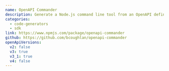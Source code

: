 ```yaml
---
name: OpenAPI Commander
description: Generate a Node.js command line tool from an OpenAPI definition.
categories:
  - code-generators
  - sdk
link: https://www.npmjs.com/package/openapi-commander
github: https://github.com/bcoughlan/openapi-commander
openApiVersions:
  v2: false
  v3: true
  v3_1: true
  v4: false
---
```

